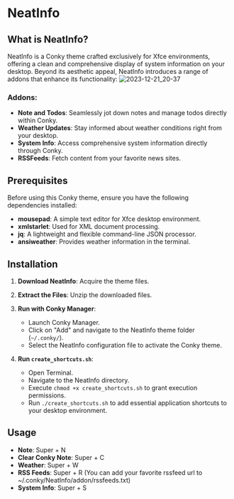 # NeatInfo

## What is NeatInfo?
NeatInfo is a Conky theme crafted exclusively for Xfce environments, offering a clean and comprehensive display of system information on your desktop. Beyond its aesthetic appeal, NeatInfo introduces a range of addons that enhance its functionality:
![2023-12-21_20-37](https://github.com/somen3/NeatInfo/assets/92948254/b1bd6d87-f3b9-48e5-8928-5b6301aae23a)

### Addons:
- **Note and Todos**: Seamlessly jot down notes and manage todos directly within Conky.
- **Weather Updates**: Stay informed about weather conditions right from your desktop.
- **System Info**: Access comprehensive system information directly through Conky.
- **RSSFeeds**: Fetch content from your favorite news sites.

## Prerequisites

Before using this Conky theme, ensure you have the following dependencies installed:

- **mousepad**: A simple text editor for Xfce desktop environment.
- **xmlstarlet**: Used for XML document processing.
- **jq**: A lightweight and flexible command-line JSON processor.
- **ansiweather**: Provides weather information in the terminal.


## Installation

1. **Download NeatInfo**: Acquire the theme files.
2. **Extract the Files**: Unzip the downloaded files.
3. **Run with Conky Manager**:
   - Launch Conky Manager.
   - Click on "Add" and navigate to the NeatInfo theme folder (`~/.conky/`).
   - Select the NeatInfo configuration file to activate the Conky theme.

4. **Run `create_shortcuts.sh`**:
   - Open Terminal.
   - Navigate to the NeatInfo directory.
   - Execute `chmod +x create_shortcuts.sh` to grant execution permissions.
   - Run `./create_shortcuts.sh` to add essential application shortcuts to your desktop environment.

## Usage

- **Note**: Super + N
- **Clear Conky Note**: Super + C
- **Weather**: Super + W
- **RSS Feeds**: Super + R (You can add your favorite rssfeed url to ~/.conky/NeatInfo/addon/rssfeeds.txt)
- **System Info**: Super + S




